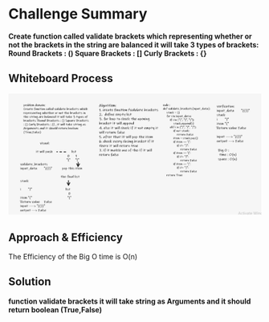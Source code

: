 # Challenge Summary

**Create function called validate brackets which representing whether or not the brackets in the string are balanced it will take 3 types of brackets: Round Brackets : () Square Brackets : [] Curly Brackets : {}**

## Whiteboard Process

![code13](brackets1.PNG)

## Approach & Efficiency

The Efficiency of the Big O time is O(n)


## Solution

**function validate brackets it will take string as Arguments and it should return boolean (True,False)**
